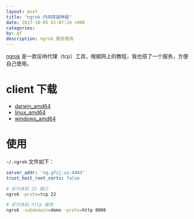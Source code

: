 ```yaml
---
layout: post
title: "ngrok 内网穿越神器"
date: 2017-10-05 01:07:24 +800
categories: 
by: gf
description: ngrok 服务使用
---
```


[ngrok](https://github.com/inconshreveable/ngrok) 是一款反响代理（tcp）工具，根据网上的教程，我也搭了一个服务，方便自己使用。

# client 下载

- [darwin_amd64](https://ng.gfzj.us/darwin_amd64/ngrok)
- [linux_amd64](https://ng.gfzj.us/linux_amd64/ngrok)
- [windows_amd64](https://ng.gfzj.us/windows_amd64/ngrok)

# 使用

`~/.ngrok` 文件如下：

```yaml
server_addr: 'ng.gfzj.us:4443'
trust_host_root_certs: false
```


```bash
# 反代本机 22 端口
ngrok -proto=tcp 22

# 反代本机 http 服务
ngrok -subdomain=demo -proto=http 8000
```

